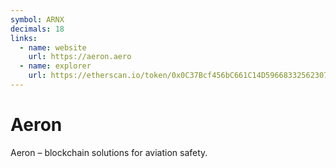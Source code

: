 ```yaml
---
symbol: ARNX
decimals: 18
links:
  - name: website
    url: https://aeron.aero
  - name: explorer
    url: https://etherscan.io/token/0x0C37Bcf456bC661C14D596683325623076D7e283
---
```


# Aeron

Aeron – blockchain solutions for aviation safety.
